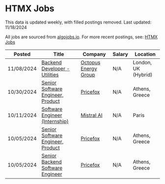 # HTMX Jobs

This data is updated weekly, with filled postings removed. Last updated: 11/18/2024

All jobs are sourced from [algojobs.io](https://algojobs.io/). For more recent postings, see: [HTMX Jobs](https://algojobs.io/jobs/htmx)

| Posted | Title | Company | Salary | Location |
| --- | --- | --- | --- | --- |
| 11/08/2024 | [Backend Developer - Utilities](https://algojobs.io/jobs/2165221) | [Octopus Energy Group](https://algojobs.io/company/octoenergy/) | N/A | London, UK (Hybrid) |
| 10/30/2024 | [Senior Software Engineer, Product](https://algojobs.io/jobs/2103466) | [Pricefox](https://algojobs.io/company/pricefox/) | N/A | Athens, Greece |
| 10/11/2024 | [Software Engineer (Internship)](https://algojobs.io/jobs/1979259) | [Mistral AI](https://algojobs.io/company/mistral/) | N/A | Paris |
| 10/05/2024 | [Senior Software Engineer, Product](https://algojobs.io/jobs/1933809) | [Pricefox](https://algojobs.io/company/pricefox/) | N/A | Athens, Greece |
| 10/05/2024 | [Senior Backend Software Engineer](https://algojobs.io/jobs/1933808) | [Pricefox](https://algojobs.io/company/pricefox/) | N/A | Athens, Greece |